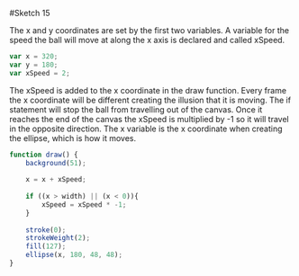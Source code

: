 #Sketch 15

The x and y coordinates are set by the first two variables. A variable for the speed the ball will move at along the x axis is declared and called xSpeed.

```js
var x = 320;
var y = 180;
var xSpeed = 2;
```

The xSpeed is added to the x coordinate in the draw function. Every frame the x coordinate will be different creating the illusion that it is moving. The if statement will stop the ball from travelling out of the canvas. Once it reaches the end of the canvas the xSpeed is multiplied by -1 so it will travel in the opposite direction. The x variable is the x coordinate when creating the ellipse, which is how it moves.

```js
function draw() {
    background(51);
    
    x = x + xSpeed;
    
    if ((x > width) || (x < 0)){
        xSpeed = xSpeed * -1;
    }
    
    stroke(0);
    strokeWeight(2);
    fill(127);
    ellipse(x, 180, 48, 48);
}
```